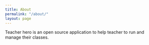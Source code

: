 ```yaml
---
title: About
permalink: "/about/"
layout: page
---
```


Teacher hero is an open source application to help teacher to run and manage their classes.

